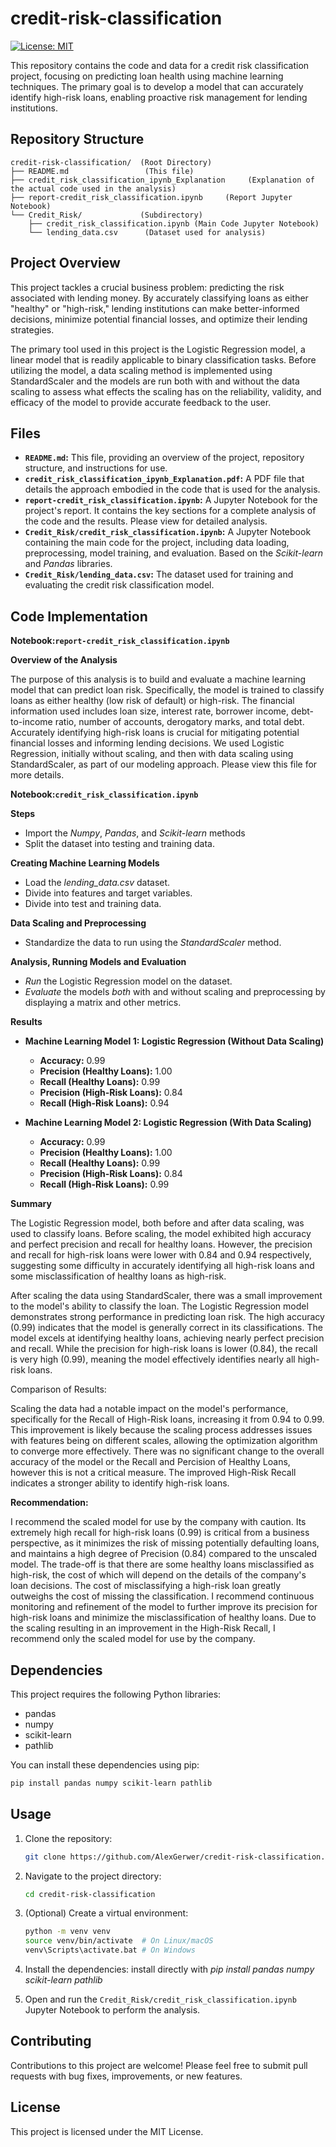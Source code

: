 # credit-risk-classification

[![License: MIT](https://img.shields.io/badge/License-MIT-yellow.svg)](https://opensource.org/licenses/MIT)

This repository contains the code and data for a credit risk classification project, focusing on predicting loan health using machine learning techniques. The primary goal is to develop a model that can accurately identify high-risk loans, enabling proactive risk management for lending institutions.

## Repository Structure

```
credit-risk-classification/  (Root Directory)
├── README.md                 (This file)
├── credit_risk_classification_ipynb_Explanation     (Explanation of the actual code used in the analysis)
├── report-credit_risk_classification.ipynb     (Report Jupyter Notebook)
└── Credit_Risk/             (Subdirectory)
    ├── credit_risk_classification.ipynb (Main Code Jupyter Notebook)
    └── lending_data.csv      (Dataset used for analysis)
```

## Project Overview

This project tackles a crucial business problem: predicting the risk associated with lending money. By accurately classifying loans as either "healthy" or "high-risk," lending institutions can make better-informed decisions, minimize potential financial losses, and optimize their lending strategies. 

The primary tool used in this project is the Logistic Regression model, a linear model that is readily applicable to binary classification tasks. Before utilizing the model, a data scaling method is implemented using StandardScaler and the models are run both with and without the data scaling to assess what effects the scaling has on the reliability, validity, and efficacy of the model to provide accurate feedback to the user.

## Files

*   **`README.md`:** This file, providing an overview of the project, repository structure, and instructions for use.
*   **`credit_risk_classification_ipynb_Explanation.pdf`:** A PDF file that details the approach embodied in the code that is used for the analysis.
*   **`report-credit_risk_classification.ipynb`:** A Jupyter Notebook for the project's report.  It contains the key sections for a complete analysis of the code and the results.  Please view for detailed analysis.
*   **`Credit_Risk/credit_risk_classification.ipynb`:** A Jupyter Notebook containing the main code for the project, including data loading, preprocessing, model training, and evaluation. Based on the *Scikit-learn* and *Pandas* libraries.
*   **`Credit_Risk/lending_data.csv`:** The dataset used for training and evaluating the credit risk classification model.

## Code Implementation

**Notebook:`report-credit_risk_classification.ipynb`**

**Overview of the Analysis**

The purpose of this analysis is to build and evaluate a machine learning model that can predict
loan risk. Specifically, the model is trained to classify loans as either healthy (low risk of default)
or high-risk. The financial information used includes loan size, interest rate, borrower income,
debt-to-income ratio, number of accounts, derogatory marks, and total debt. Accurately
identifying high-risk loans is crucial for mitigating potential financial losses and informing
lending decisions. We used Logistic Regression, initially without scaling, and then with data
scaling using StandardScaler, as part of our modeling approach.  Please view this file for more details.

**Notebook:`credit_risk_classification.ipynb`**

**Steps**
* Import the *Numpy*, *Pandas*, and *Scikit-learn* methods
* Split the dataset into testing and training data.

**Creating Machine Learning Models**
* Load the *lending_data.csv* dataset.
* Divide into features and target variables.
* Divide into test and training data.

**Data Scaling and Preprocessing**
* Standardize the data to run using the *StandardScaler* method.

**Analysis, Running Models and Evaluation**
* *Run* the Logistic Regression model on the dataset.
* *Evaluate* the models *both* with and without scaling and preprocessing by displaying a matrix and other metrics.

**Results**

*   **Machine Learning Model 1: Logistic Regression (Without Data Scaling)**

    *   **Accuracy:** 0.99
    *   **Precision (Healthy Loans):** 1.00
    *   **Recall (Healthy Loans):** 0.99
    *   **Precision (High-Risk Loans):** 0.84
    *   **Recall (High-Risk Loans):** 0.94

*   **Machine Learning Model 2: Logistic Regression (With Data Scaling)**

    *   **Accuracy:** 0.99
    *   **Precision (Healthy Loans):** 1.00
    *   **Recall (Healthy Loans):** 0.99
    *   **Precision (High-Risk Loans):** 0.84
    *   **Recall (High-Risk Loans):** 0.99

**Summary**

The Logistic Regression model, both before and after data scaling, was used to classify loans. Before scaling, the model exhibited high accuracy and perfect precision and recall for healthy loans. However, the precision and recall for high-risk loans were lower with 0.84 and 0.94 respectively, suggesting some difficulty in accurately identifying all high-risk loans and some misclassification of healthy loans as high-risk.

After scaling the data using StandardScaler, there was a small improvement to the model's ability to classify the loan. The Logistic Regression model demonstrates strong performance in predicting loan risk. The high accuracy (0.99) indicates that the model is generally correct in its classifications. The model excels at identifying healthy loans, achieving nearly perfect precision and recall. While the precision for high-risk loans is lower (0.84), the recall is very high (0.99), meaning the model effectively identifies nearly all high-risk loans.

Comparison of Results:

Scaling the data had a notable impact on the model's performance, specifically for the Recall of High-Risk loans, increasing it from 0.94 to 0.99. This improvement is likely because the scaling process addresses issues with features being on different scales, allowing the optimization algorithm to converge more effectively. There was no significant change to the overall accuracy of the model or the Recall and Percision of Healthy Loans, however this is not a critical measure. The improved High-Risk Recall indicates a stronger ability to identify high-risk loans.

**Recommendation:**

I recommend the scaled model for use by the company with caution. Its extremely high recall for high-risk loans (0.99) is critical from a business perspective, as it minimizes the risk of missing potentially defaulting loans, and maintains a high degree of Precision (0.84) compared to the unscaled model. The trade-off is that there are some healthy loans misclassified as high-risk, the cost of which will depend on the details of the company's loan decisions. The cost of misclassifying a high-risk loan greatly outweighs the cost of missing the classification. I recommend continuous monitoring and refinement of the model to further improve its precision for high-risk loans and minimize the misclassification of healthy loans. Due to the scaling resulting in an improvement in the High-Risk Recall, I recommend only the scaled model for use by the company.

## Dependencies

This project requires the following Python libraries:

*   pandas
*   numpy
*   scikit-learn
*   pathlib

You can install these dependencies using pip:

```bash
pip install pandas numpy scikit-learn pathlib
```

## Usage

1.  Clone the repository:
    ```bash
    git clone https://github.com/AlexGerwer/credit-risk-classification.git
    ```
2.  Navigate to the project directory:
    ```bash
    cd credit-risk-classification
    ```
3.  (Optional) Create a virtual environment:
    ```bash
    python -m venv venv
    source venv/bin/activate  # On Linux/macOS
    venv\Scripts\activate.bat # On Windows
    ```
4.  Install the dependencies:
    install directly with *pip install pandas numpy scikit-learn pathlib*
    
5.  Open and run the `Credit_Risk/credit_risk_classification.ipynb` Jupyter Notebook to perform the analysis.

## Contributing

Contributions to this project are welcome! Please feel free to submit pull requests with bug fixes, improvements, or new features.

## License

This project is licensed under the MIT License.


